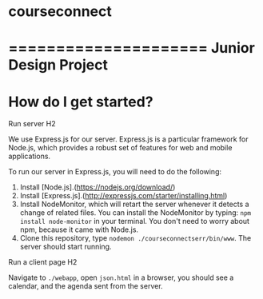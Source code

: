 # courseconnect
=====================
Junior Design Project
=====================

How do I get started?
=====================

Run server H2

We use Express.js for our server. Express.js is a particular framework for Node.js, which provides a robust set of features for web and mobile applications.

To run our server in Express.js, you will need to do the following:

1. Install [Node.js].(https://nodejs.org/download/)
2. Install [Express.js].(http://expressjs.com/starter/installing.html)
3. Install NodeMonitor, which will retart the server whenever it detects a change of related files.
You can install the NodeMonitor by typing: `npm install node-monitor` in your terminal. You don't need to worry about npm, because it came with Node.js.
4. Clone this repository, type `nodemon ./courseconnectserr/bin/www`. The server should start running.


Run a client page H2

Navigate to `./webapp`, open `json.html` in a browser, you should see a calendar, and the agenda sent from the server.

